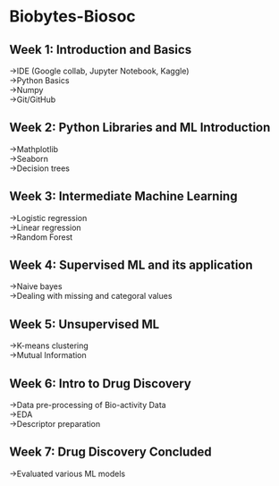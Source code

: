 # Biobytes-Biosoc
## Week 1: Introduction and Basics 
->IDE (Google collab, Jupyter Notebook, Kaggle) <br>
->Python Basics <br>
->Numpy <br>
->Git/GitHub <br>
## Week 2: Python Libraries and ML Introduction
->Mathplotlib <br>
->Seaborn <br>
->Decision trees <br>
## Week 3: Intermediate Machine Learning
->Logistic regression <br>
->Linear regression <br>
->Random Forest <br>
## Week 4: Supervised ML and its application
->Naive bayes <br>
->Dealing with missing and categoral values<br>
## Week 5: Unsupervised ML 
->K-means clustering <br>
->Mutual Information <br>
## Week 6: Intro to Drug Discovery
->Data pre-processing of Bio-activity Data <br>
->EDA <br>
->Descriptor preparation <br>
## Week 7: Drug Discovery Concluded
->Evaluated various ML models  <br>

